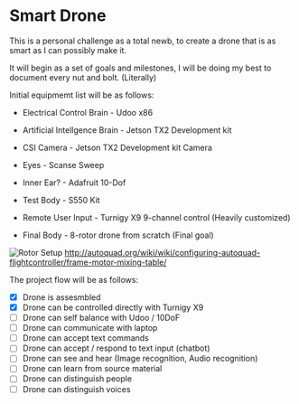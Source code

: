 # Smart Drone

This is a personal challenge as a total newb, to create a drone that is as smart as I can possibly make it.

It will begin as a set of goals and milestones, I will be doing my best to document every nut and bolt. (Literally)


Initial equipmemt list will be as follows:

* Electrical Control Brain - Udoo x86 

* Artificial Intellgence Brain - Jetson TX2 Development kit

* CSI Camera - Jetson TX2 Development kit Camera

* Eyes - Scanse Sweep

* Inner Ear? - Adafruit 10-Dof

* Test Body - S550 Kit

* Remote User Input - Turnigy X9 9-channel control (Heavily customized)

* Final Body - 8-rotor drone from scratch  (Final goal)

![Rotor Setup](https://user-images.githubusercontent.com/12061655/31257565-19bca576-a9ee-11e7-8e64-d0e4d13e2339.png)
http://autoquad.org/wiki/wiki/configuring-autoquad-flightcontroller/frame-motor-mixing-table/

The project flow will be as follows:

- [x] Drone is assesmbled
- [x] Drone can be controlled directly with Turnigy X9
- [ ] Drone can self balance with Udoo / 10DoF
- [ ] Drone can communicate with laptop
- [ ] Drone can accept text commands
- [ ] Drone can accept / respond to text input (chatbot)
- [ ] Drone can see and hear (Image recognition, Audio recognition)
- [ ] Drone can learn from source material
- [ ] Drone can distinguish people
- [ ] Drone can distinguish voices
